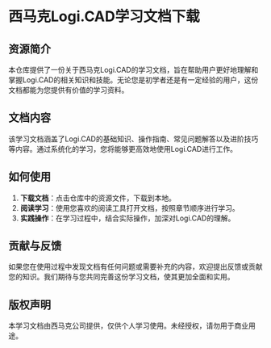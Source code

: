 # 西马克Logi.CAD学习文档下载

## 资源简介

本仓库提供了一份关于西马克Logi.CAD的学习文档，旨在帮助用户更好地理解和掌握Logi.CAD的相关知识和技能。无论您是初学者还是有一定经验的用户，这份文档都能为您提供有价值的学习资料。

## 文档内容

该学习文档涵盖了Logi.CAD的基础知识、操作指南、常见问题解答以及进阶技巧等内容。通过系统化的学习，您将能够更高效地使用Logi.CAD进行工作。

## 如何使用

1. **下载文档**：点击仓库中的资源文件，下载到本地。
2. **阅读学习**：使用您喜欢的阅读工具打开文档，按照章节顺序进行学习。
3. **实践操作**：在学习过程中，结合实际操作，加深对Logi.CAD的理解。

## 贡献与反馈

如果您在使用过程中发现文档有任何问题或需要补充的内容，欢迎提出反馈或贡献您的知识。我们期待与您共同完善这份学习文档，使其更加全面和实用。

## 版权声明

本学习文档由西马克公司提供，仅供个人学习使用。未经授权，请勿用于商业用途。